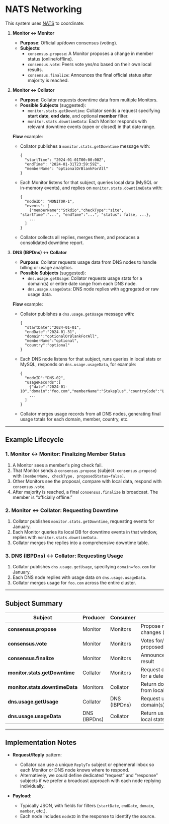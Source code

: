 # NATS Networking

This system uses [NATS](https://nats.io/) to coordinate:

1. **Monitor <-> Monitor**  
   - **Purpose**: Official up/down consensus (voting).
   - **Subjects**:
     - `consensus.propose`: A Monitor proposes a change in member status (online/offline).
     - `consensus.vote`: Peers vote yes/no based on their own local results.
     - `consensus.finalize`: Announces the final official status after majority is reached.

2. **Monitor <-> Collator**  
   - **Purpose**: Collator requests downtime data from multiple Monitors.
   - **Possible Subjects** (suggested):
     - `monitor.stats.getDowntime`: Collator sends a request specifying **start date**, **end date**, and optional **member** filter.
     - `monitor.stats.downtimeData`: Each Monitor responds with relevant downtime events (open or closed) in that date range.

   **Flow** example:
   - Collator publishes a `monitor.stats.getDowntime` message with:
   
         {
           "startTime": "2024-01-01T00:00:00Z",
           "endTime": "2024-01-31T23:59:59Z",
           "memberName": "optionalOrBlankForAll"
         }
   
   - Each Monitor listens for that subject, queries local data (MySQL or in-memory events), and replies on `monitor.stats.downtimeData` with:
   
         {
           "nodeID": "MONITOR-1",
           "events": [
             {"memberName":"Stkdio","checkType":"site", "startTime":"...", "endTime":"...", "status": false, ...},
             ...
           ]
         }
   
   - Collator collects all replies, merges them, and produces a consolidated downtime report.

3. **DNS (IBPDns) <-> Collator**  
   - **Purpose**: Collator requests usage data from DNS nodes to handle billing or usage analytics.
   - **Possible Subjects** (suggested):
     - `dns.usage.getUsage`: Collator requests usage stats for a domain(s) or entire date range from each DNS node.
     - `dns.usage.usageData`: DNS node replies with aggregated or raw usage data.

   **Flow** example:
   - Collator publishes a `dns.usage.getUsage` message with:
   
         {
           "startDate":"2024-01-01",
           "endDate":"2024-01-31",
           "domain":"optionalOrBlankForAll",
           "memberName":"optional",
           "country":"optional"
         }
   
   - Each DNS node listens for that subject, runs queries in local stats or MySQL, responds on `dns.usage.usageData`, for example:
   
         {
           "nodeID":"DNS-02",
           "usageRecords":[
             {"date":"2024-01-10","domain":"foo.com","memberName":"Stakeplus","countryCode":"US","hits":147},
             ...
           ]
         }
   
   - Collator merges usage records from all DNS nodes, generating final usage totals for each domain, member, country, etc.

---

## Example Lifecycle

### 1. Monitor <-> Monitor: Finalizing Member Status
1. A Monitor sees a member's ping check fail.
2. That Monitor sends a `consensus.propose` (subject: `consensus.propose`) with `[memberName, checkType, proposedStatus=false]`.
3. Other Monitors see the proposal, compare with local data, respond with `consensus.vote`.
4. After majority is reached, a final `consensus.finalize` is broadcast. The member is “officially offline.”

### 2. Monitor <-> Collator: Requesting Downtime
1. Collator publishes `monitor.stats.getDowntime`, requesting events for January.
2. Each Monitor queries its local DB for downtime events in that window, replies with `monitor.stats.downtimeData`.
3. Collator merges the replies into a comprehensive downtime table.

### 3. DNS (IBPDns) <-> Collator: Requesting Usage
1. Collator publishes `dns.usage.getUsage`, specifying `domain=foo.com` for January.
2. Each DNS node replies with usage data on `dns.usage.usageData`.
3. Collator merges usage for `foo.com` across the entire cluster.

---

## Subject Summary

| Subject                          | Producer        | Consumer        | Purpose                                               |
|----------------------------------|-----------------|-----------------|-------------------------------------------------------|
| **consensus.propose**           | Monitor         | Monitors        | Propose member status changes (online/offline)       |
| **consensus.vote**              | Monitor         | Monitors        | Votes for/against a proposed status                  |
| **consensus.finalize**          | Monitor         | Monitors        | Announces final official result                      |
| **monitor.stats.getDowntime**   | Collator        | Monitors        | Request downtime events for a date range/member(s)   |
| **monitor.stats.downtimeData**  | Monitors        | Collator        | Return downtime events from local DB                |
| **dns.usage.getUsage**          | Collator        | DNS (IBPDns)    | Request usage stats for domain(s)/member(s)/range    |
| **dns.usage.usageData**         | DNS (IBPDns)    | Collator        | Return usage records from local stats or DB          |

---

## Implementation Notes

- **Request/Reply** pattern:
  - Collator can use a unique `ReplyTo` subject or ephemeral inbox so each Monitor or DNS node knows where to respond.
  - Alternatively, we could define dedicated “request” and “response” subjects if we prefer a broadcast approach with each node replying individually.

- **Payload**:
  - Typically JSON, with fields for filters (`startDate`, `endDate`, `domain`, `member`, etc.).
  - Each node includes `nodeID` in the response to identify the source.
